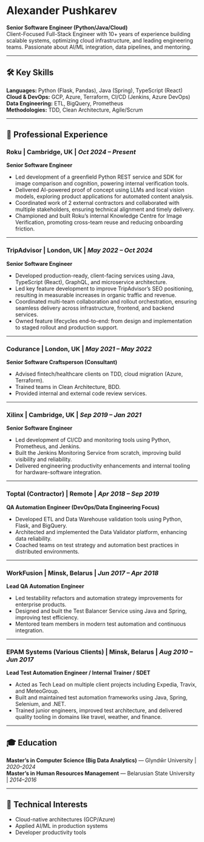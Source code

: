 # Alexander Pushkarev


**Senior Software Engineer (Python/Java/Cloud)**  
Client-Focused Full-Stack Engineer with 10+ years of experience building scalable systems, optimizing cloud infrastructure, and leading engineering teams. Passionate about AI/ML integration, data pipelines, and mentoring.

---

## 🛠️ Key Skills

**Languages:** Python (Flask, Pandas), Java (Spring), TypeScript (React)  
**Cloud & DevOps:** GCP, Azure, Terraform, CI/CD (Jenkins, Azure DevOps)  
**Data Engineering:** ETL, BigQuery, Prometheus  
**Methodologies:** TDD, Clean Architecture, Agile/Scrum

---

## 💼 Professional Experience

### **Roku** | Cambridge, UK | *Oct 2024 – Present*  
**Senior Software Engineer**  
- Led development of a greenfield Python REST service and SDK for image comparison and cognition, powering internal verification tools.  
- Delivered AI-powered proof of concept using LLMs and local vision models, exploring product applications for automated content analysis.  
- Coordinated work of 2 external contractors and collaborated with multiple stakeholders, ensuring technical alignment and timely delivery.  
- Championed and built Roku’s internal Knowledge Centre for Image Verification, promoting cross-team reuse and reducing onboarding friction.

---

### **TripAdvisor** | London, UK | *May 2022 – Oct 2024*  
**Senior Software Engineer**  
- Developed production-ready, client-facing services using Java, TypeScript (React), GraphQL, and microservice architecture.  
- Led key feature development to improve TripAdvisor’s SEO positioning, resulting in measurable increases in organic traffic and revenue.  
- Coordinated multi-team collaboration and rollout orchestration, ensuring seamless delivery across infrastructure, frontend, and backend services.  
- Owned feature lifecycles end-to-end: from design and implementation to staged rollout and production support.

---

### **Codurance** | London, UK | *May 2021 – May 2022*  
**Senior Software Craftsperson (Consultant)**  
- Advised fintech/healthcare clients on TDD, cloud migration (Azure, Terraform).  
- Trained teams in Clean Architecture, BDD.  
- Provided internal and external code review services.

---

### **Xilinx** | Cambridge, UK | *Sep 2019 – Jan 2021*  
**Senior Software Engineer**  
- Led development of CI/CD and monitoring tools using Python, Prometheus, and Jenkins.  
- Built the Jenkins Monitoring Service from scratch, improving build visibility and reliability.  
- Delivered engineering productivity enhancements and internal tooling for hardware-software integration.

---

### **Toptal (Contractor)** | Remote | *Apr 2018 – Sep 2019*  
**QA Automation Engineer (DevOps/Data Engineering Focus)**  
- Developed ETL and Data Warehouse validation tools using Python, Flask, and BigQuery.  
- Architected and implemented the Data Validator platform, enhancing data reliability.  
- Coached teams on test strategy and automation best practices in distributed environments.

---

### **WorkFusion** | Minsk, Belarus | *Jun 2017 – Apr 2018*  
**Lead QA Automation Engineer**  
- Led testability refactors and automation strategy improvements for enterprise products.  
- Designed and built the Test Balancer Service using Java and Spring, improving test efficiency.  
- Mentored team members in modern test automation and continuous integration.

---

### **EPAM Systems (Various Clients)** | Minsk, Belarus | *Aug 2010 – Jun 2017*  
**Lead Test Automation Engineer / Internal Trainer / SDET**  
- Acted as Tech Lead on multiple client projects including Expedia, Travix, and MeteoGroup.  
- Built and maintained test automation frameworks using Java, Spring, Selenium, and .NET.  
- Trained junior engineers, improved test architecture, and delivered quality tooling in domains like travel, weather, and finance.

---

## 🎓 Education

**Master’s in Computer Science (Big Data Analytics)** — Glyndŵr University | *2020–2024*  
**Master’s in Human Resources Management** — Belarusian State University | *2014–2016*

---

## 🔬 Technical Interests

- Cloud-native architectures (GCP/Azure)  
- Applied AI/ML in production systems  
- Developer productivity tools
